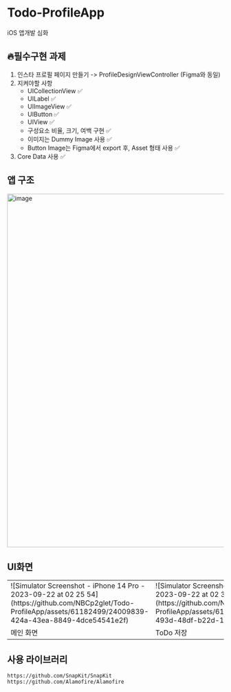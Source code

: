 # Todo-ProfileApp
iOS 앱개발 심화

## 🔥필수구현 과제
1. 인스타 프로필 페이지 만들기 -> ProfileDesignViewController (Figma와 동일)
2. 지켜야할 사항
   - UICollectionView ✅
   - UILabel ✅
   - UIImageView ✅
   - UIButton ✅
   - UIView ✅
   - 구성요소 비율, 크기, 여백 구현 ✅
   - 이미지는 Dummy Image 사용 ✅
   - Button Image는 Figma에서 export 후, Asset 형태 사용 ✅
3. Core Data 사용 ✅
   
## 앱 구조
<img width="820" alt="image" src="https://github.com/NBCp2glet/Todo-ProfileApp/assets/61182499/066ad421-aec7-43c5-ae56-423f499c4525">

## UI화면

<table>
   <tr>
      <td>
        ![Simulator Screenshot - iPhone 14 Pro - 2023-09-22 at 02 25 54](https://github.com/NBCp2glet/Todo-ProfileApp/assets/61182499/24009839-424a-43ea-8849-4dce54541e2f)
      </td>
      <td>
        ![Simulator Screenshot - iPhone 14 Pro - 2023-09-22 at 02 34 00](https://github.com/NBCp2glet/Todo-ProfileApp/assets/61182499/908bc1ba-493d-48df-b22d-1684ed1be32c)
      </td>
      <td>
         ![Simulator Screenshot - iPhone 14 Pro - 2023-09-22 at 02 26 41](https://github.com/NBCp2glet/Todo-ProfileApp/assets/61182499/d2b6dc13-5fb8-4697-a26e-4e659147527a)
      </td>
      <td>
         ![Simulator Screenshot - iPhone 14 Pro - 2023-09-22 at 02 26 48](https://github.com/NBCp2glet/Todo-ProfileApp/assets/61182499/0d8d40a5-40ae-428d-9868-c5b3d8b70d23)
      </td>
      <td>
     ![Simulator Screenshot - iPhone 14 Pro - 2023-09-22 at 02 26 50](https://github.com/NBCp2glet/Todo-ProfileApp/assets/61182499/6dc90c54-4827-4b22-8035-f408151245d0)
      </td>
   </tr>
   <tr>
      <td>
         메인 화면
      </td>
      <td>
         ToDo 저장
      </td>
      <td>
         완료 목록
      </td>
       <td>
         고양이 API 사용
      </td>
       <td>
          프로필 페이지
       </td>
   </tr>
</table>

## 사용 라이브러리
```text
https://github.com/SnapKit/SnapKit
https://github.com/Alamofire/Alamofire
```
